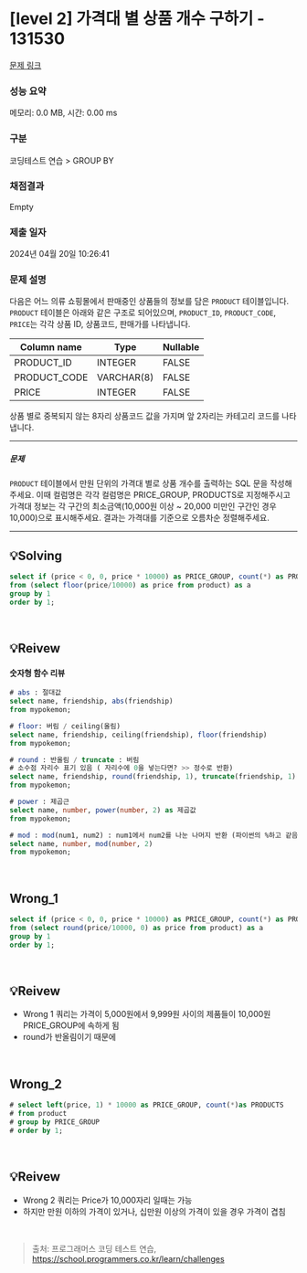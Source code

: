 # [level 2] 가격대 별 상품 개수 구하기 - 131530 

[문제 링크](https://school.programmers.co.kr/learn/courses/30/lessons/131530) 

### 성능 요약

메모리: 0.0 MB, 시간: 0.00 ms

### 구분

코딩테스트 연습 > GROUP BY

### 채점결과

Empty

### 제출 일자

2024년 04월 20일 10:26:41

### 문제 설명

<p>다음은 어느 의류 쇼핑몰에서 판매중인 상품들의 정보를 담은 <code>PRODUCT</code> 테이블입니다. <code>PRODUCT</code> 테이블은 아래와 같은 구조로 되어있으며, <code>PRODUCT_ID</code>, <code>PRODUCT_CODE</code>, <code>PRICE</code>는 각각 상품 ID, 상품코드, 판매가를 나타냅니다.</p>
<table class="table">
        <thead><tr>
<th>Column name</th>
<th>Type</th>
<th>Nullable</th>
</tr>
</thead>
        <tbody><tr>
<td>PRODUCT_ID</td>
<td>INTEGER</td>
<td>FALSE</td>
</tr>
<tr>
<td>PRODUCT_CODE</td>
<td>VARCHAR(8)</td>
<td>FALSE</td>
</tr>
<tr>
<td>PRICE</td>
<td>INTEGER</td>
<td>FALSE</td>
</tr>
</tbody>
      </table>
<p>상품 별로 중복되지 않는 8자리 상품코드 값을 가지며 앞 2자리는 카테고리 코드를 나타냅니다.</p>

<hr>

<h5>문제</h5>

<p><code>PRODUCT</code> 테이블에서 만원 단위의 가격대 별로 상품 개수를 출력하는 SQL 문을 작성해주세요. 이때 컬럼명은 각각 컬럼명은 PRICE_GROUP, PRODUCTS로 지정해주시고 가격대 정보는 각 구간의 최소금액(10,000원 이상 ~ 20,000 미만인 구간인 경우 10,000)으로 표시해주세요. 결과는 가격대를 기준으로 오름차순 정렬해주세요.</p>

<hr>

## 💡Solving
```sql
select if (price < 0, 0, price * 10000) as PRICE_GROUP, count(*) as PRODUCTS
from (select floor(price/10000) as price from product) as a
group by 1
order by 1;
```
<br />

## 💡Reivew
#### 숫자형 함수 리뷰
```sql
# abs : 절대값
select name, friendship, abs(friendship) 
from mypokemon;

# floor: 버림 / ceiling(올림)
select name, friendship, ceiling(friendship), floor(friendship) 
from mypokemon;

# round : 반올림 / truncate : 버림 
# 소수점 자리수 표기 있음 ( 자리수에 0을 넣는다면? >> 정수로 반환)
select name, friendship, round(friendship, 1), truncate(friendship, 1) 
from mypokemon;

# power : 제곱근
select name, number, power(number, 2) as 제곱값
from mypokemon;

# mod : mod(num1, num2) : num1에서 num2를 나눈 나머지 반환 (파이썬의 %하고 같음)
select name, number, mod(number, 2) 
from mypokemon;

```


<br />

## Wrong_1

```sql
select if (price < 0, 0, price * 10000) as PRICE_GROUP, count(*) as PRODUCTS
from (select round(price/10000, 0) as price from product) as a
group by 1
order by 1;
```

<br />

## 💡Reivew
* Wrong 1 쿼리는 가격이 5,000원에서 9,999원 사이의 제품들이 10,000원 PRICE_GROUP에 속하게 됨
* round가 반올림이기 때문에 

<br />

## Wrong_2

```sql
# select left(price, 1) * 10000 as PRICE_GROUP, count(*)as PRODUCTS
# from product
# group by PRICE_GROUP
# order by 1;
```

<br />

## 💡Reivew
* Wrong 2 쿼리는 Price가 10,000자리 일때는 가능
* 하지만 만원 이하의 가격이 있거나, 십만원 이상의 가격이 있을 경우 가격이 겹침


<br />

> 출처: 프로그래머스 코딩 테스트 연습, https://school.programmers.co.kr/learn/challenges
